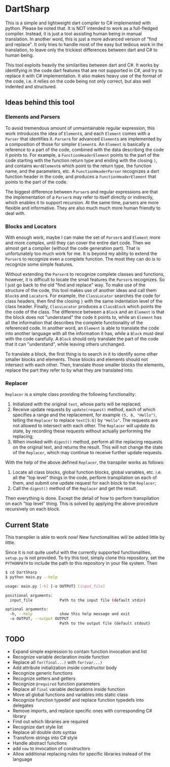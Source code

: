# DartSharp

This is a simple and lightweight dart compiler to C# implemented with python.
Please be noted that. It is NOT intended to work as a full-fledged compiler.
Instead, it is just a tool assisting human being in manual translation.
In another word, this is just a more advanced version of "find and replace".
It only tries to handle most of the easy but tedious work in the translation, to leave only the trickiest differences between dart and C# to human being.

This tool exploits heavily the similarities between dart and C#.
It works by identifying in the code dart features that are not supported in C#, and try to replace it with C# implementation.
It also makes heavy use of the format of the code, i.e. it relies on the code being not only correct, but also well indented and structured.

## Ideas behind this tool

### Elements and Parsers

To avoid tremendous amount of unmaintainable regular expression, this work introduces the idea of `Element`s, and each `Element` comes with a `Parser` that identifies it.
`Parser`s for advanced `Element`s are implemented by a composition of those for simpler `Element`s.
An `Element` is basically a reference to a part of the code, combined with the data describing the code it points to.
For example, a `FunctionHeaderElement` points to the part of the code starting with the function return type and ending with the closing `)`, and contains `WordElement`s which point to the return type, the function name, and the parameters, etc.
A `FunctionHeaderParser` recognizes a dart function header in the code, and produces a `FunctionHeaderElement` that points to the part of the code.

The biggest difference between `Parser`s and regular expressions are that the implementation of a `Parser`s may refer to itself directly or indirectly, which enables it to support recursion.
At the same time, parsers are more flexible and informative.
They are also much much more human friendly to deal with.

### Blocks and Locators

With enough work, maybe I can make the set of `Parser`s and `Element` more and more complex, until they can cover the entire dart code.
Then we almost get a compiler (without the code generation part).
That is unfortunately too much work for me.
It is beyond my ability to extend the `Parser`s to recognize even a complete function.
The most they can do is to recognize some simple features.

Without extending the `Parser`s to recognize complete classes and functions, however, it is difficult to locate the small features the `Parser`s recognizes.
So I just go back to the old "find and replace" way.
To make use of the structure of the code, this tool makes use of another ideas and call them `Block`s and `Locator`s.
For example, the `ClassLocator` searches the code for class headers, then find the closing `}` with the same indentation level of the class header.
Finally, `ClassLocator` produces a `ClassBlock` which points the the code of the class.
The difference between a `Block` and an `Element` is that the block does not "understand" the code it points to, while an `Element` has all the information that describes the complete functionality of the referenced code.
In another word, an `Element` is able to translate the code into another language with all the information it has, while a `Block` must deal with the code carefully.
A `Block` should only translate the part of the code that it can "understand", while leaving others unchanged.

To translate a block, the first thing is to search in it to identify some other smaller blocks and elements.
Those blocks and elements should not intersect with each other.
Then, translate those smaller blocks the elements, replace the part they refer to by what they are translated into.

### Replacer

`Replacer` is a simple class providing the following functionality:

1. Initialized with the original `text`, whose parts will be replaced;
2. Receive update requests by `update(request)` method, each of which specifies a range and the replacement, for example `(5, 8, "Hello")`, telling the `Replacer` to replace `text[5:8]` by `"Hello"`. The requests are not allowed to intersect with each other. The `Replacer` will update its state, by recording these requests without actually performing the replacing;
3. When invoked with `digest()` method, perform all the replacing requests on the original text, and returns the result. This will not change the state of the `Replacer`, which may continue to receive further update requests.

With the help of the above defined `Replacer`, the transpiler works as follows:

1. Locate all class blocks, global function blocks, global variables, etc. i.e. all the "top level" things in the code, perform transpilation on each of them, and submit one update request for each block to the `Replacer`;
2. Call the `digest()` method of the `Replacer` and get the result.

Then everything is done. Except the detail of how to perform transpilation on each "top level" thing. This is solved by applying the above procedure recursively on each block.

## Current State

This transpiler is able to work now!
New functionalities will be added little by little.

Since it is not quite useful with the currently supported functionalities, `setup.py` is not provided.
To try this tool, simply clone this repository, set the `PYTHONPATH` to include the path to this repository in your file system.
Then

```bash
$ cd DartSharp
$ python main.py --help

usage: main.py [-h] [-o OUTPUT] [input_file]

positional arguments:
  input_file            Path to the input file (default stdin)

optional arguments:
  -h, --help            show this help message and exit
  -o OUTPUT, --output OUTPUT
                        Path to the output file (default stdout)

```

## TODO

- Expand simple expression to contain function invocation and list
- Recognize variable declaration inside function
- Replace all `for(final...)` with `for(var...)`
- Add attribute initialization inside constructor body
- Recognize generic functions
- Recognize setters and getters
- Recognize `@required` function parameters
- Replace all `final` variable declarations inside function
- Move all global functions and variables into static class
- Recognize function typedef and replace function typedefs into delegates
- Remove imports, and replace specific ones with corresponding C# library
- Find out which libraries are required
- Recognize dart style list
- Replace all double dots syntax
- Transform strings into C# style
- Handle abstract functions
- add `new` to invocation of constructors
- Allow additional replacing rules for specific libraries instead of the language